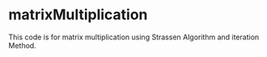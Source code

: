 # matrixMultiplication
This code is for matrix multiplication using Strassen Algorithm and iteration Method.
